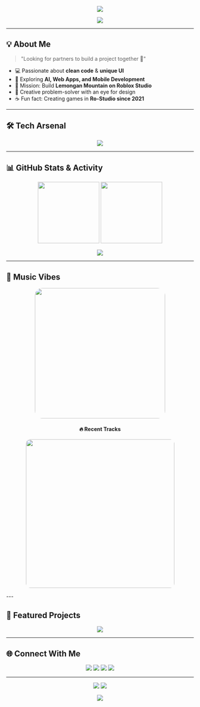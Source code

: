 <!-- 🌟 Header Animasi -->
<p align="center">
  <img src="https://readme-typing-svg.herokuapp.com?font=Fira+Code&weight=600&size=28&duration=4000&pause=1000&color=F7B93E&center=true&vCenter=true&width=900&lines=Hi+There!+👋;I'm+Renn6508;Front+End+Developer+⚡;UI%2FUX+Enthusiast+🎨;Always+learning+new+things+🚀">
</p>

<p align="center">
  <img src="https://capsule-render.vercel.app/api?type=waving&color=0:FFB800,100:FF0080&height=120&section=header&text=Selamat+datang+di+Renn608 World!&fontSize=30&fontColor=fff&animation=fadeIn" />
</p>

---

## 💡 About Me
> "Looking for partners to build a project together 👀"

- 💻 Passionate about **clean code** & **unique UI**  
- 🚀 Exploring **AI, Web Apps, and Mobile Development**  
- 🎯 Mission: Build **Lemongan Mountain on Roblox Studio**  
- 🎨 Creative problem-solver with an eye for design  
- ☕ Fun fact: Creating games in **Ro-Studio since 2021**  

---

## 🛠 Tech Arsenal
<p align="center">
  <img src="https://skillicons.dev/icons?i=html,css,js,python,php,github,vscode,figma,react,tailwind" />
</p>

---

## 📊 GitHub Stats & Activity
<p align="center">
  <img src="https://github-readme-stats.vercel.app/api?username=Renn6508&show_icons=true&theme=radical&count_private=true&hide_border=true&border_radius=20" height="165" />
  <img src="https://github-readme-streak-stats.herokuapp.com/?user=Renn6508&theme=radical&hide_border=true&border_radius=20" height="165" />
</p>

<p align="center">
  <img src="https://github-readme-activity-graph.vercel.app/graph?username=Renn6508&theme=react-dark&hide_border=true&bg_color=0D1117&color=F7B93E&line=FF0080&point=FFFFFF" />
</p>

---

## 🎵 Music Vibes
<p align="center">
  <img src="https://spotify-github-profile.kittinanx.com/api/view?uid=31p5mkx2xtggun5akrplexqxz5ey&cover_image=true&theme=default&show_offline=false&background_color=121212&interchange=false&bar_color=b14e4e&bar_color_cover=true" width="350" style="border-radius: 20px;" />
</p>

<h4 align="center">🔥 Recent Tracks</h4>
<p align="center">
  <img src="https://spotify-recently-played-readme.vercel.app/api?user=31p5mkx2xtggun5akrplexqxz5ey&count=10" width="399" style="border-radius: 12px;" />
</p>
---

## 🚀 Featured Projects
<p align="center">
  <a href="https://github.com/Renn6508/html_catalog"><img src="https://github-readme-stats.vercel.app/api/pin/?username=Renn6508&repo=html_catalog&theme=radical&border_radius=15&hide_border=true"></a>
</p>

---

## 🌐 Connect With Me
<p align="center">
  <a href="mailto:wilhelmina6508@gmail.com"><img src="https://img.shields.io/badge/-Gmail-D14836?logo=gmail&style=for-the-badge&logoColor=white" /></a>
  <a href="https://instagram.com/mayrenn58_"><img src="https://img.shields.io/badge/-Instagram-E4405F?logo=instagram&style=for-the-badge&logoColor=white" /></a>
  <a href="https://github.com/Renn6508"><img src="https://img.shields.io/badge/-Github-181f48?logo=github&style=for-the-badge&logoColor=white" /></a>
  <a href="https://learn.microsoft.com/en-us/users/wilhelminalorenziawijaya-4296/"><img src="https://img.shields.io/badge/-Microsoft-0078D4?logo=microsoft&style=for-the-badge&logoColor=white" /></a>
</p>

---

<p align="center">
  <img src="https://komarev.com/ghpvc/?username=Renn6508&label=Profile+Views&color=blueviolet&style=for-the-badge" />
  <img src="https://img.shields.io/github/followers/Renn6508?label=Followers&style=for-the-badge&color=ff69b4" />
</p>

<p align="center">
  <img src="https://capsule-render.vercel.app/api?type=waving&color=0:FF0080,100:FFB800&height=120&section=footer"/>
</p>
